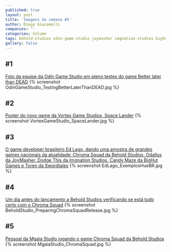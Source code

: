 ```yaml
---
published: true
layout: post
title: 'Imagens da semana #5'
author: Diego Giacomelli
companies: ''
categories: Column
tags: behold-studios odin-game-studio joymasher imgnation-studios bighut-ames swordtales mgaia-studio vortex-game-studios imagens-da-semana coluna
gallery: false
---
```

## #1
[Foto da equipe da Odin Game Studio em pleno testes do game Better later than DEAD](https://twitter.com/OdinGameStudio/status/59271652605208985)
{% screenshot OdinGameStudio_TestingBetterLaterThanDEAD.jpg %}

## #2
[Poster do novo game da Vortex Game Studios, Space Lander](https://twitter.com/vortexstudios/status/59271970709192704)
{% screenshot VortexGameStudio_SpaceLander.jpg %}

## #3
[O game developer brasileiro Ed Lago, dando uma amostra de grandes games nacionais da atualidade: Chroma Squad da Behold Studios, Odallus da JoyMasher, Dodge This da Imgnation Studios, Candy Maze da BigHut Games e Toren da Swordtales](https://twitter.com/edlago/status/59317275032119296)
{% screenshot EdLago_ExemplosHueBR.jpg %}

## #4
[Um dia antes do lançamento a Behold Studios verificando se está tudo certo com o Chroma Squad](https://twitter.com/beholdstudios/status/59360648002627993)
{% screenshot BeholdStudio_PreparingChromaSquadRelease.jpg %}

## #5
[Pessoal da Mgaia Studio jogando o game Chroma Squad da Behold Studios](https://twitter.com/mgaiastudio/status/59378855788768051)
{% screenshot MgaiaStudio_ChromaSquad.jpg %}